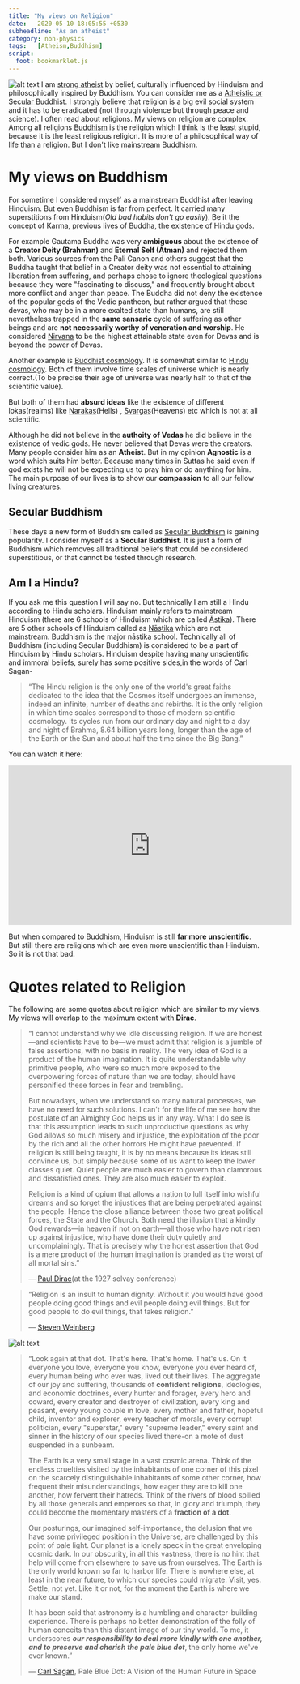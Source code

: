```yaml
---
title: "My views on Religion"
date:   2020-05-10 18:05:55 +0530
subheadline: "As an atheist"
category: non-physics
tags:   [Atheism,Buddhism]
script:
  foot: bookmarklet.js
---
```

![alt text]({{site.baseurl}}/images/posts/01.jpg "Steven Weinberg")
I am [strong atheist](https://en.wikipedia.org/wiki/Negative_and_positive_atheism#:~:text=Positive%20atheism%2C%20also%20called%20strong,no%20deities%20exist.) by belief, culturally influenced by Hinduism and philosophically inspired by Buddhism. You can consider me as a [Atheistic or Secular Buddhist](https://en.wikipedia.org/wiki/Secular_Buddhism). I  strongly believe that religion is a big evil social system and it has to be eradicated (not through violence but through peace and science).<!--more--> I often read about religions. My views on religion are complex. Among all religions [Buddhism](https://en.wikipedia.org/wiki/Buddhism) is the religion which I think is the least stupid, because it is the least religious religion. It is more of a philosophical way of life than a religion. But I don't like mainstream Buddhism.

# My views on Buddhism
For sometime I considered myself as a mainstream Buddhist after leaving Hinduism. But even Buddhism is far from perfect. It carried many superstitions from Hinduism(*Old bad habits don't go easily*). Be it the concept of Karma, previous lives of Buddha, the existence of Hindu gods.

For example Gautama Buddha was very **ambiguous** about the existence of a **Creator Deity (Brahman)** and **Eternal Self (Atman)** and rejected them both. Various sources from the Pali Canon and others suggest that the Buddha taught that belief in a Creator deity was not essential to attaining liberation from suffering, and perhaps chose to ignore theological questions because they were "fascinating to discuss," and frequently brought about more conflict and anger than peace. The Buddha did not deny the existence of the popular gods of the Vedic pantheon, but rather argued that these devas, who may be in a more exalted state than humans, are still nevertheless trapped in the **same sansaric** cycle of suffering as other beings and are **not necessarily worthy of veneration and worship**. He considered [Nirvana](https://en.wikipedia.org/wiki/Nirvana_(Buddhism)) to be the highest attainable state even for Devas and is beyond the power of Devas.

Another example is [Buddhist cosmology](https://en.wikipedia.org/wiki/Buddhist_cosmology). It is somewhat similar to [Hindu cosmology](https://en.wikipedia.org/wiki/Hindu_cosmology). Both of them involve time scales of universe which is nearly correct.(To be precise their age of universe was nearly half to that of the scientific value). 

But both of them had **absurd ideas** like the existence of different lokas(realms) like [Narakas](https://en.wikipedia.org/wiki/Buddhist_cosmology#Hells_(Narakas))(Hells) , [Svargas](https://en.wikipedia.org/wiki/Buddhist_cosmology#Heavens)(Heavens) etc which is not at all scientific.

Although he did not believe in the **authoity of Vedas** he did believe in the existence of vedic gods. He never believed that Devas were the creators. Many people consider him as an **Atheist**. But in my opinion **Agnostic** is a word which suits him better. Because many times in Suttas he said even if god exists he will not be expecting us to pray him or do anything for him. The main purpose of our lives is to show our **compassion** to all our fellow living creatures.

## Secular Buddhism

These days a new form of Buddhism called as [Secular Buddhism](https://en.wikipedia.org/wiki/Secular_Buddhism) is gaining popularity. I consider myself as a **Secular Buddhist**. It is just a form of Buddhism which removes all traditional beliefs that could be considered superstitious, or that cannot be tested through research.

## Am I a Hindu?

If you ask me this question I will say no. But technically I am still a Hindu according to Hindu scholars. Hinduism mainly refers to mainstream Hinduism (there are 6 schools of Hinduism which are called [Āstika](https://en.wikipedia.org/wiki/%C4%80stika_and_n%C4%81stika#%C4%80stika)). There are 5 other schools of Hinduism called as [Nāstika](https://en.wikipedia.org/wiki/%C4%80stika_and_n%C4%81stika#N%C4%81stika) which are not mainstream. Buddhism is the major nāstika school. Technically all of Buddhism (including Secular Buddhism) is considered to be a part of Hinduism by Hindu scholars. Hinduism despite having many unscientific and immoral beliefs, surely has some positive sides,in the words of Carl Sagan-
>“The Hindu religion is the only one of the world's great faiths dedicated to the idea that the Cosmos itself undergoes an immense, indeed an infinite, number of deaths and rebirths. It is the only religion in which time scales correspond to those of modern scientific cosmology. Its cycles run from our ordinary day and night to a day and night of Brahma, 8.64 billion years long, longer than the age of the Earth or the Sun and about half the time since the Big Bang.”

You can watch it here:<br>
<iframe width="560" height="315" src="https://www.youtube.com/embed/Ugyrzr5Ds8o" title="YouTube video player" frameborder="0" allow="accelerometer; autoplay; clipboard-write; encrypted-media; gyroscope; picture-in-picture" allowfullscreen></iframe>

But when compared to Buddhism, Hinduism is still **far more unscientific**. But still there are religions which are even more unscientific than Hinduism. So it is not that bad.

# Quotes related to Religion
The following are some quotes about religion which are similar to my views.
My views will overlap to the maximum extent with **Dirac**.

>“I cannot understand why we idle discussing religion. If we are honest—and scientists have to be—we must admit that religion is a jumble of false assertions, with no basis in reality. The very idea of God is a product of the human imagination. It is quite understandable why primitive people, who were so much more exposed to the overpowering forces of nature than we are today, should have personified these forces in fear and trembling.
>
>
>But nowadays, when we understand so many natural processes, we have no need for such solutions. I can't for the life of me see how the postulate of an Almighty God helps us in any way. What I do see is that this assumption leads to such unproductive questions as why God allows so much misery and injustice, the exploitation of the poor by the rich and all the other horrors He might have prevented. If religion is still being taught, it is by no means because its ideas still convince us, but simply because some of us want to keep the lower classes quiet. Quiet people are much easier to govern than clamorous and dissatisfied ones. They are also much easier to exploit.
>
>
>Religion is a kind of opium that allows a nation to lull itself into wishful dreams and so forget the injustices that are being perpetrated against the people. Hence the close alliance between those two great political forces, the State and the Church. Both need the illusion that a kindly God rewards—in heaven if not on earth—all those who have not risen up against injustice, who have done their duty quietly and uncomplainingly. That is precisely why the honest assertion that God is a mere product of the human imagination is branded as the worst of all mortal sins.”
>
>― [Paul Dirac](https://en.wikipedia.org/wiki/Paul_Dirac)(at the 1927 solvay conference)

>“Religion is an insult to human dignity. Without it you would have good people doing good things and evil people doing evil things.
>But for good people to do evil things, that takes religion.”
>
>― [Steven Weinberg](https://en.wikipedia.org/wiki/Steven_Weinberg)

![alt text]({{site.baseurl}}/images/posts/pbdot.jpeg "Pale blue dot")

>“Look again at that dot. That's here. That's home. That's us. On it everyone you love, everyone you know, everyone you ever heard of, every human being who ever was, lived out their lives. The aggregate of our joy and suffering, thousands of **confident religions**, ideologies, and economic doctrines, every hunter and forager, every hero and coward, every creator and destroyer of civilization, every king and peasant, every young couple in love, every mother and father, hopeful child, inventor and explorer, every teacher of morals, every corrupt politician, every "superstar," every "supreme leader," every saint and sinner in the history of our species lived there-on a mote of dust suspended in a sunbeam.
>
>The Earth is a very small stage in a vast cosmic arena. Think of the endless cruelties visited by the inhabitants of one corner of this pixel on the scarcely distinguishable inhabitants of some other corner, how frequent their misunderstandings, how eager they are to kill one another, how fervent their hatreds. Think of the rivers of blood spilled by all those generals and emperors so that, in glory and triumph, they could become the momentary masters of a **fraction of a dot**.
>
>Our posturings, our imagined self-importance, the delusion that we have some privileged position in the Universe, are challenged by this point of pale light. Our planet is a lonely speck in the great enveloping cosmic dark. In our obscurity, in all this vastness, there is no hint that help will come from elsewhere to save us from ourselves.
The Earth is the only world known so far to harbor life. There is nowhere else, at least in the near future, to which our species could migrate. Visit, yes. Settle, not yet. Like it or not, for the moment the Earth is where we make our stand.
>
>It has been said that astronomy is a humbling and character-building experience. There is perhaps no better demonstration of the folly of human conceits than this distant image of our tiny world. To me, it underscores ***our responsibility to deal more kindly with one another, and to preserve and cherish the pale blue dot***, the only home we've ever known.”
>
>― [Carl Sagan](https://en.wikipedia.org/wiki/Carl_Sagan), Pale Blue Dot: A Vision of the Human Future in Space
